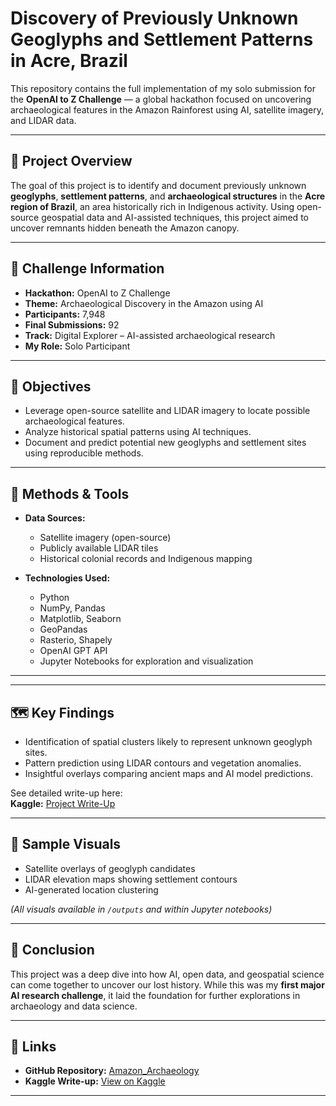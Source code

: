 # Discovery of Previously Unknown Geoglyphs and Settlement Patterns in Acre, Brazil

This repository contains the full implementation of my solo submission for the **OpenAI to Z Challenge** — a global hackathon focused on uncovering archaeological features in the Amazon Rainforest using AI, satellite imagery, and LIDAR data.

---

## 🧭 Project Overview

The goal of this project is to identify and document previously unknown **geoglyphs**, **settlement patterns**, and **archaeological structures** in the **Acre region of Brazil**, an area historically rich in Indigenous activity. Using open-source geospatial data and AI-assisted techniques, this project aimed to uncover remnants hidden beneath the Amazon canopy.

---

## 📌 Challenge Information

- **Hackathon:** OpenAI to Z Challenge  
- **Theme:** Archaeological Discovery in the Amazon using AI  
- **Participants:** 7,948  
- **Final Submissions:** 92  
- **Track:** Digital Explorer – AI-assisted archaeological research  
- **My Role:** Solo Participant

---

## 🎯 Objectives

- Leverage open-source satellite and LIDAR imagery to locate possible archaeological features.
- Analyze historical spatial patterns using AI techniques.
- Document and predict potential new geoglyphs and settlement sites using reproducible methods.

---

## 🧠 Methods & Tools

- **Data Sources:**
  - Satellite imagery (open-source)
  - Publicly available LIDAR tiles
  - Historical colonial records and Indigenous mapping

- **Technologies Used:**
  - Python  
  - NumPy, Pandas  
  - Matplotlib, Seaborn  
  - GeoPandas  
  - Rasterio, Shapely  
  - OpenAI GPT API  
  - Jupyter Notebooks for exploration and visualization

---

---

## 🗺️ Key Findings

- Identification of spatial clusters likely to represent unknown geoglyph sites.
- Pattern prediction using LIDAR contours and vegetation anomalies.
- Insightful overlays comparing ancient maps and AI model predictions.

See detailed write-up here:  
**Kaggle:** [Project Write-Up](https://www.kaggle.com/code/ofdssxcvnm/openai-to-z-challenge)

---

## 📸 Sample Visuals

- Satellite overlays of geoglyph candidates  
- LIDAR elevation maps showing settlement contours  
- AI-generated location clustering

*(All visuals available in `/outputs` and within Jupyter notebooks)*

---

## 🏁 Conclusion

This project was a deep dive into how AI, open data, and geospatial science can come together to uncover our lost history. While this was my **first major AI research challenge**, it laid the foundation for further explorations in archaeology and data science.

---

## 🔗 Links

- **GitHub Repository:** [Amazon_Archaeology](https://github.com/SANDHOSH02/Amazon_Archaeology)  
- **Kaggle Write-up:** [View on Kaggle](https://www.kaggle.com/code/ofdssxcvnm/openai-to-z-challenge)

---


